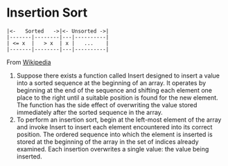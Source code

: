 # Insertion Sort

```
|<-   Sorted   ->|<- Unsorted ->|
|-------|--------|---|----------|
| <= x  |   > x  | x |   ...    |
|-------|--------|---|----------|
```

From [Wikipedia](http://en.wikipedia.org/wiki/Insertion_sort)

1. Suppose there exists a function called Insert designed to insert a
value into a sorted sequence at the beginning of an array. It
operates by beginning at the end of the sequence and shifting each
element one place to the right until a suitable position is found for
the new element. The function has the side effect of overwriting the
value stored immediately after the sorted sequence in the array.
2. To perform an insertion sort, begin at the left-most element of the
   array and invoke Insert to insert each element encountered into its
correct position. The ordered sequence into which the element is
inserted is stored at the beginning of the array in the set of indices
already examined. Each insertion overwrites a single value: the value
being inserted.
